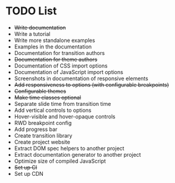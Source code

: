 # TODO List

 * ~~Write documentation~~
 * Write a tutorial
 * Write more standalone examples
 * Examples in the documentation
 * Documentation for transition authors
 * ~~Documentation for theme authors~~
 * Documentation of CSS import options
 * Documentation of JavaScript import options
 * Screenshots in documentation of responsive elements
 * ~~Add responsiveness to options (with configurable breakpoints)~~
 * ~~Configurable themes~~
 * ~~Make time classes optional~~
 * Separate slide time from transition time
 * Add vertical controls to options
 * Hover-visible and hover-opaque controls
 * RWD breakpoint config
 * Add progress bar
 * Create transition library
 * Create project website
 * Extract DOM spec helpers to another project
 * Extract documentation generator to another project
 * Optimize size of compiled JavaScript
 * ~~Set up CI~~
 * Set up CDN
